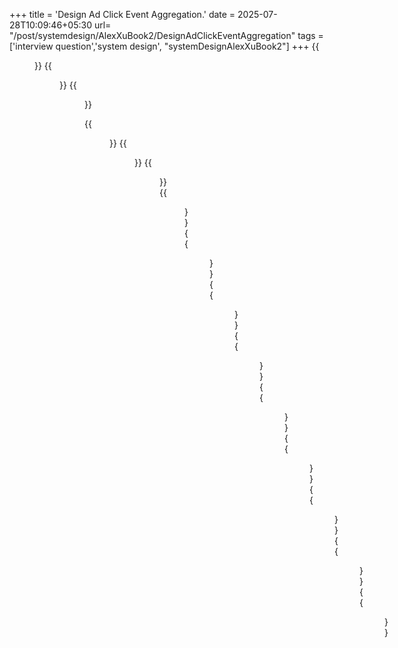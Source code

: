 +++
title = 'Design Ad Click Event Aggregation.'
date = 2025-07-28T10:09:46+05:30
url= "/post/systemdesign/AlexXuBook2/DesignAdClickEventAggregation"
tags = ['interview question','system design', "systemDesignAlexXuBook2"]
+++
{{<figure src="/images/SystemDesign/DesignExample/AdClickSystem/RTBProcess.png" alt="UserRequest." caption="RTBProcess">}}
{{<figure src="/images/SystemDesign/DesignExample/AdClickSystem/EndToEndExactlyOnce.png" alt="UserRequest." caption="EndToEndExactlyOnce">}}
{{<figure src="/images/SystemDesign/DesignExample/AdClickSystem/RecalculationService.png" alt="UserRequest." caption="RecalculationService">}}

{{<figure src="/images/SystemDesign/DesignExample/AdClickSystem/MissEventsInAnAggregationWindow.png" alt="UserRequest." caption="MissEventsInAnAggregationWindow">}}
{{<figure src="/images/SystemDesign/DesignExample/AdClickSystem/WaterMark.png" alt="UserRequest." caption="WaterMark">}}
{{<figure src="/images/SystemDesign/DesignExample/AdClickSystem/TumblingWindow.png" alt="UserRequest." caption="TumblingWindow">}}
{{<figure src="/images/SystemDesign/DesignExample/AdClickSystem/SlidingWindow.png" alt="UserRequest." caption="SlidingWindow">}}
{{<figure src="/images/SystemDesign/DesignExample/AdClickSystem/DuplicateData.png" alt="UserRequest." caption="DuplicateData">}}
{{<figure src="/images/SystemDesign/DesignExample/AdClickSystem/RecordTheOffset.png" alt="UserRequest." caption="RecordTheOffset">}}
{{<figure src="/images/SystemDesign/DesignExample/AdClickSystem/SaveOffsetAfterReceivingAcks.png" alt="UserRequest." caption="SaveOffsetAfterReceivingAcks">}}
{{<figure src="/images/SystemDesign/DesignExample/AdClickSystem/DistributedTransaction.png" alt="UserRequest." caption="DistributedTransaction">}}
{{<figure src="/images/SystemDesign/DesignExample/AdClickSystem/AggregationService.png" alt="UserRequest." caption="AggregationService">}}
{{<figure src="/images/SystemDesign/DesignExample/AdClickSystem/Multithreading.png" alt="UserRequest." caption="Multithreading">}}
{{<figure src="/images/SystemDesign/DesignExample/AdClickSystem/AllocateMoreAggregationNode.png" alt="UserRequest." caption="AllocateMoreAggregationNode">}}
{{<figure src="/images/SystemDesign/DesignExample/AdClickSystem/AdsAggregationSummary.png" alt="UserRequest." caption="AdsAggregationSummary">}}
